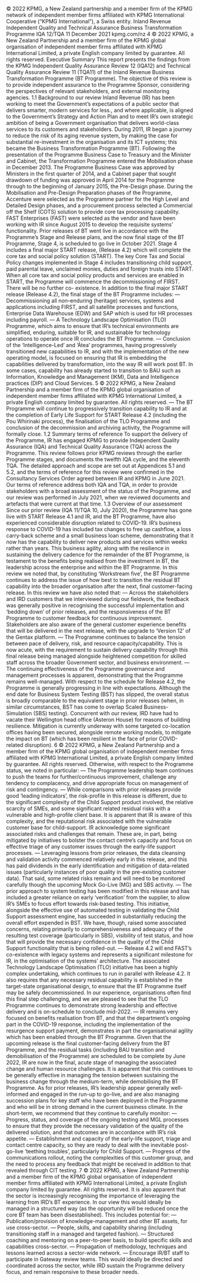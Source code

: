 © 2022 KPMG, a New Zealand partnership and a member firm of the KPMG network of independent member firms affiliated with KPMG International Cooperative (“KPMG International”), a Swiss entity. Inland Revenue Independent Quality and Technical Assurance Business Transformation Programme IQA 12/TQA 11 December 2021 kpmg.com/nz 4 © 2022 KPMG, a New Zealand Partnership and a member firm of the KPMG global organisation of independent member firms affiliated with KPMG International Limited, a private English company limited by guarantee. All rights reserved. Executive Summary This report presents the findings from the KPMG Independent Quality Assurance Review 12 (IQA12) and Technical Quality Assurance Review 11 (TQA11) of the Inland Revenue Business Transformation Programme (BT Programme). The objective of this review is to provide independent assurance to the Programme Sponsor, considering the perspectives of relevant stakeholders, and external monitoring agencies. 1.1 Background to our review Inland Revenue (IR) has been working to meet the Government’s expectations of a public sector that delivers smarter, modern services for less., and where applicable, is aligned to the Government’s Strategy and Action Plan and to meet IR’s own strategic ambition of being a Government organisation that delivers world-class services to its customers and stakeholders. During 2011, IR began a journey to reduce the risk of its aging revenue system, by making the case for substantial re-investment in the organisation and its ICT systems; this became the Business Transformation Programme (BT). Following the presentation of the Programme Business Case to Treasury and the Minister and Cabinet, the Transformation Programme entered the Mobilisation phase in December 2013. The Programme Business Case was approved by Ministers in the first quarter of 2014, and a Cabinet paper that sought drawdown of funding was approved in April 2014 for the Programme through to the beginning of January 2015, the Pre-Design phase. During the Mobilisation and Pre-Design Preparation phases of the Programme, Accenture were selected as the Programme partner for the High Level and Detailed Design phases, and a procurement process selected a Commercial off the Shelf (COTS) solution to provide core tax processing capability. FAST Enterprises (FAST) were selected as the vendor and have been working with IR since August 2015 to develop the requisite systems’ functionality. Prior releases of BT went live in accordance with the Programme’s Stage and Release plans, and the now final stage of the BT Programme, Stage 4, is scheduled to go live in October 2021. Stage 4 includes a final major START release, (Release 4.2) which will complete the core tax and social policy solution (START). The key Core Tax and Social Policy changes implemented in Stage 4 includes transitioning child support, paid parental leave, unclaimed monies, duties and foreign trusts into START. When all core tax and social policy products and services are enabled in START, the Programme will commence the decommissioning of FIRST. There will be no further co- existence. In addition to the final major START release (Release 4.2), the final stage of the BT Programme includes: — Decommissioning all non–enduring (heritage) services, systems and applications including FIRST, and all satellite processes and functions, Enterprise Data Warehouse (EDW) and SAP which is used for HR processes including payroll. — A Technology Landscape Optimisation (TLO) Programme, which aims to ensure that IR’s technical environments are simplified, enduring, suitable for IR, and sustainable for technology operations to operate once IR concludes the BT Programme. — Conclusion of the ‘Intelligence-Led’ and ‘Ātea’ programmes, having progressively transitioned new capabilities to IR, and with the implementation of the new operating model, is focused on ensuring that IR is embedding the capabilities delivered by transformation, into the way IR will work post BT. In some cases, capability has already started to transition to BAU such as Information, Knowledge and Management (IKM), Data and Intelligence practices (DIP) and Cloud Services. 5 © 2022 KPMG, a New Zealand Partnership and a member firm of the KPMG global organisation of independent member firms affiliated with KPMG International Limited, a private English company limited by guarantee. All rights reserved. — The BT Programme will continue to progressively transition capability to IR and at the completion of Early Life Support for START Release 4.2 (including the Pou Whirinaki process), the finalisation of the TLO Programme and conclusion of the decommission and archiving activity, the Programme will formally close. 1.2 Summary terms of reference To support the delivery of the Programme, IR has engaged KPMG to provide Independent Quality Assurance (IQA) and Technical Quality Assurance (TQA) across the Programme. This review follows prior KPMG reviews through the earlier Programme stages, and documents the twelfth IQA cycle, and the eleventh TQA. The detailed approach and scope are set out at Appendices 5.1 and 5.2, and the terms of reference for this review were confirmed in the Consultancy Services Order agreed between IR and KPMG in June 2021. Our terms of reference address both IQA and TQA, in order to provide stakeholders with a broad assessment of the status of the Programme, and our review was performed in July 2021, when we reviewed documents and artefacts that were current at that time. 1.3 Overview of our assessment Since our prior review (IQA 11/TQA 10, July 2020), the Programme has gone live with START Release 4.1 and IR, and the BT Programme, have also experienced considerable disruption related to COVID-19. IR’s business response to COVID-19 has included tax changes to free up cashflow, a loss carry-back scheme and a small business loan scheme, demonstrating that it now has the capability to deliver new products and services within weeks rather than years. This business agility, along with the resilience in sustaining the delivery cadence for the remainder of the BT Programme, is testament to the benefits being realised from the investment in BT, the leadership across the enterprise and within the BT Programme. In this review we noted that, by constituting ‘Workstream five’, the BT Programme continues to address the issue of how best to transition the residual BT capability into the broader organisation after the next, final customer-facing release. In this review we have also noted that: — Across the stakeholders and IRD customers that we interviewed during our fieldwork, the feedback was generally positive in recognising the successful implementation and ‘bedding down’ of prior releases, and the responsiveness of the BT Programme to customer feedback for continuous improvement. Stakeholders are also aware of the general customer experience benefits that will be delivered in the next release, with the upgrade to ‘Version 12’ of the Gentax platform. — The Programme continues to balance the tension between pace of delivery, risk, and resource capacity/capability. This is now acute, with the requirement to sustain delivery capability through this final release being managed alongside heightened competition for skilled staff across the broader Government sector, and business environment. — The continuing effectiveness of the Programme governance and management processes is apparent, demonstrating that the Programme remains well-managed. With respect to the schedule for Release 4.2, the Programme is generally progressing in line with expectations. Although the end date for Business System Testing (BST) has slipped, the overall status is broadly comparable to the equivalent stage in prior releases (when, in similar circumstances, BST has come to overlap Scaled Business- Simulation (SBS) testing). Concurrent with our review, IRD have had to vacate their Wellington head office (Asteron House) for reasons of building resilience. Mitigation is currently underway with some targeted co-location offices having been secured, alongside remote working models, to mitigate the impact on BT (which has been resilient in the face of prior COVID-related disruption). 6 © 2022 KPMG, a New Zealand Partnership and a member firm of the KPMG global organisation of independent member firms affiliated with KPMG International Limited, a private English company limited by guarantee. All rights reserved. Otherwise, with respect to the Programme status, we noted in particular: — The Programme leadership team continues to push the teams for further/continuous improvement, challenge any tendency to complacency, and drive appropriate focus on management of risk and contingency. — While comparisons with prior releases provide good ‘leading indicators’, the risk-profile in this release is different, due to the significant complexity of the Child Support product involved, the relative scarcity of SMEs, and some significant related residual risks with a vulnerable and high-profile client base. It is apparent that IR is aware of this complexity, and the reputational risk associated with the vulnerable customer base for child-support. IR acknowledge some significant associated risks and challenges that remain. These are, in part, being mitigated by initiatives to bolster the contact centre’s capacity and focus on effective triage of any customer issues through the early-life support processes. — Leveraging lessons from prior releases, the data cleansing and validation activity commenced relatively early in this release, and this has paid dividends in the early identification and mitigation of data-related issues (particularly instances of poor quality in the pre-existing customer data). That said, some related risks remain and will need to be monitored carefully though the upcoming Mock Go-Live (MG) and SBS activity. — The prior approach to system testing has been modified in this release and has included a greater reliance on early ‘verification’ from the supplier, to allow IR’s SMEs to focus effort towards risk-based testing. This initiative, alongside the effective use of automated testing in validating the Child Support assessment engine, has succeeded in substantially reducing the overall effort expended in BST. We have, though, raised some associated concerns, relating primarily to comprehensiveness and adequacy of the resulting test coverage (particularly in SBS), visibility of test status, and how that will provide the necessary confidence in the quality of the Child Support functionality that is being rolled-out. — Release 4.2 will end FAST’s co-existence with legacy systems and represents a significant milestone for IR, in the optimisation of the systems’ architecture. The associated Technology Landscape Optimisation (TLO) initiative has been a highly complex undertaking, which continues to run in parallel with Release 4.2. It also requires that any necessary residual capability is established in the target-state organisational design, to ensure that the BT Programme itself may be safely decommissioned. In our experience, organisations often find this final step challenging, and we are pleased to see that the TLO Programme continues to demonstrate strong leadership and effective delivery and is on-schedule to conclude mid-2022. — IR remains very focused on benefits realisation from BT, and that the department’s ongoing part in the COVID-19 response, including the implementation of the resurgence support payment, demonstrates in part the organisational agility which has been enabled through the BT Programme. Given that the upcoming release is the final customer-facing delivery from the BT Programme, and the residual tasks (including BAU transition and demobilisation of the Programme) are scheduled to be complete by June 2022, IR are now in the final, acute stage of managing the associated change and human resource challenges. It is apparent that this continues to be generally effective in managing the tension between sustaining the business change through the medium-term, while demobilising the BT Programme. As for prior releases, IR’s leadership appear generally well-informed and engaged in the run-up to go-live, and are also managing succession plans for key staff who have been deployed in the Programme and who will be in strong demand in the current business climate. In the short-term, we recommend that they continue to carefully monitor: — Progress, status, and coverage of the ongoing testing and MGL processes to ensure that they provide the necessary validation of the quality of the delivered solution, and that outcomes are in accordance with IR’s risk appetite. — Establishment and capacity of the early-life support, triage and contact centre capacity, so they are ready to deal with the inevitable post-go-live ‘teething troubles’, particularly for Child Support. — Progress of the communications rollout, noting the complexities of this customer group, and the need to process any feedback that might be received in addition to that revealed through CIT testing. 7 © 2022 KPMG, a New Zealand Partnership and a member firm of the KPMG global organisation of independent member firms affiliated with KPMG International Limited, a private English company limited by guarantee. All rights reserved. It is also apparent that the sector is increasingly recognising the importance of leveraging the learning from IRD’s BT experience. In our view this would ideally be managed in a structured way (as the opportunity will be reduced once the core BT team has been disestablished). This includes potential for: — Publication/provision of knowledge-management and other BT assets, for use cross-sector. — People, skills, and capability sharing (including transitioning staff in a managed and targeted fashion). — Structured coaching and mentoring on a peer-to-peer basis, to build specific skills and capabilities cross-sector. — Propagation of methodology, techniques and lessons learned across a sector-wide network. — Encourage IR/BT staff to participate in Gateway review teams. This would ideally be directed and coordinated across the sector, while IRD sustain the Programme delivery focus, and remain responsive to these broader needs.